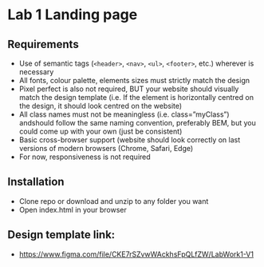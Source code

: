 # Lab 1 Landing page
## Requirements
- Use of semantic tags (`<header>`, `<nav>`, `<ul>`, `<footer>`, etc.) wherever is necessary
- All fonts, colour palette, elements sizes must strictly match the design
- Pixel perfect is also not required, BUT your website should visually match the design template (i.e. If the element is horizontally centred on the design, it should look centred on the website)
- All class names must not be meaningless (i.e. class=”myClass”) andshould follow the same naming convention, preferably BEM, but you could come up with your own (just be consistent)
- Basic cross-browser support (website should look correctly on last versions of modern browsers (Chrome, Safari, Edge)
- For now, responsiveness is not required

## Installation
- Clone repo or download and unzip to any folder you want 
- Open index.html in your browser

## Design template link:
- https://www.figma.com/file/CKE7rSZvwWAckhsFpQLfZW/LabWork1-V1
